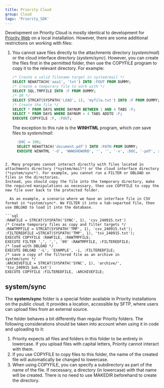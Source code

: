 ```yaml
---
title: Priority Cloud
group: Cloud
tags: 'Priority_SDK'
---
```


Development on Priority Cloud is mostly identical to development for [Priority Web](Priority-Web) on a local installation. However, there are some additional restrictions on working with files:

1. You cannot save files directly to the attachments directory (*system/mail*) or the cloud interface directory (*system/sync*). However, you can create the files first in the permitted folder, then use the COPYFILE program to copy it to the relevant directory. For example:

    ```sql
    /* Create a valid filename target in system/mail */
    SELECT NEWATTACH('aaa1', 'txt') INTO :FOUT FROM DUMMY;
    /* Create a temporary file to work with */
    SELECT SQL.TMPFILE INTO :F FROM DUMMY;
    /* OR */
    SELECT STRCAT(SYSPATH('LOAD', 1), 'myfile.txt') INTO :F FROM DUMMY;
    /* Create the file */
    SELECT * FROM DAYS WHERE DAYNUM BETWEEN 1 AND 4 TABS :F;
    SELECT * FROM DAYS WHERE DAYNUM > 4 TABS ADDTO :F;
    EXECUTE COPYFILE :F, :FOUT;
    ```

    The exception to this rule is the **WINHTML** program, which *can* save files to *system/mail*:

    ```sql
      :DOC = 100;
      SELECT NEWATTACH('document.pdf') INTO :PATH FROM DUMMY;
      EXECUTE WINHTML '-d', 'WWWSHOWORD', '', '', '-v', :DOC, '-pdf', :PATH;
  ```

2. Many programs cannot interact directly with files located in attachments directory (*system/mail*) or the cloud interface directory (*system/sync*). For example, you cannot run a FILTER or DBLOAD on files in the directories. 
  Instead, you should copy the file into the temporary directory, make the required manipulations as necessary, then use COPYFILE to copy the new file over back to the protected folder.

    As an example, a scenario where we have an interface file in CSV format in *system/sync*. We FILTER it into a tab-separted file, then use DBLOAD to load it into the database.

  ```sql
  :RAWFILE = STRCAT(SYSPATH('SYNC', 1), 'csv_240915.txt')
  /* Create temporary files as copy and filter targets */
  :RAWTMPFILE = STRCAT(SYSPATH('TMP', 1), 'csv_240915.txt');
  :FILTEREDFILE =STRCAT(SYSPATH('TMP', 1), 'tsv_240915.txt');
  EXECUTE COPYFILE :RAWFILE, :RAWTMPFILE;
  EXECUTE FILTER ',', ',', '09' :RAWTMPFILE, :FILTEREDFILE;
  /* load with DBLOAD */
  EXECUTE DBLOAD '-L', 'EXAMPLE', -i, :FILTEREDFILE;
  /* save a copy of the filtered file as an archive in 
  system/sync */
  :ARCHIVEFILE = STRCAT(SYSPATH('SYNC', 1), 'archive/', 'tsv_240915_bak.txt')
  EXECUTE COPYFILE :FILTEREDFILE, :ARCHIVEFILE;
  ```



## system/sync

The **system/sync** folder is a special folder available in Priority installations on the public cloud. It provides a location, accessible by SFTP, where users can upload files from an external source.

The folder behaves a bit differently than regular Priority folders. The following considerations should be taken into account when using it in code and uploading to it:

1. Priority expects all files and folders in this folder to be entirely in lowercase. If you upload files with capital letters, Priority cannot interact with them.
2. If you use COPYFILE to copy files to this folder, the name of the created file will automatically be changed to lowercase.
3. When using COPYFILE, you can specify a subdirectory as part of the name of the file. If necessary, a directory (in lowercase) with that name will be created. There is no need to use MAKEDIR beforehand to create the directory.